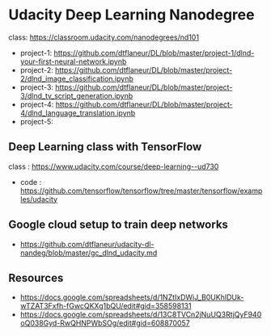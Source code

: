 # Udacity Deep Learning Nanodegree

class: https://classroom.udacity.com/nanodegrees/nd101

- project-1: https://github.com/dtflaneur/DL/blob/master/project-1/dlnd-your-first-neural-network.ipynb
- project-2: https://github.com/dtflaneur/DL/blob/master/project-2/dlnd_image_classification.ipynb
- project-3: https://github.com/dtflaneur/DL/blob/master/project-3/dlnd_tv_script_generation.ipynb
- project-4: https://github.com/dtflaneur/DL/blob/master/project-4/dlnd_language_translation.ipynb
- project-5:


## Deep Learning class with TensorFlow
class : https://www.udacity.com/course/deep-learning--ud730
- code : https://github.com/tensorflow/tensorflow/tree/master/tensorflow/examples/udacity

## Google cloud setup to train deep networks
- https://github.com/dtflaneur/udacity-dl-nandeg/blob/master/gc_dlnd_udacity.md


## Resources
- https://docs.google.com/spreadsheets/d/1NZtIxDWiJ_B0UKhIDUk-wTZAT3Fxfh-fGwcQKXg1bQU/edit#gid=358598131
- https://docs.google.com/spreadsheets/d/13C8TVCn2jNuUQ3RtjQyF940oQ038Gyd-RwQHNPWbSOg/edit#gid=608870057
